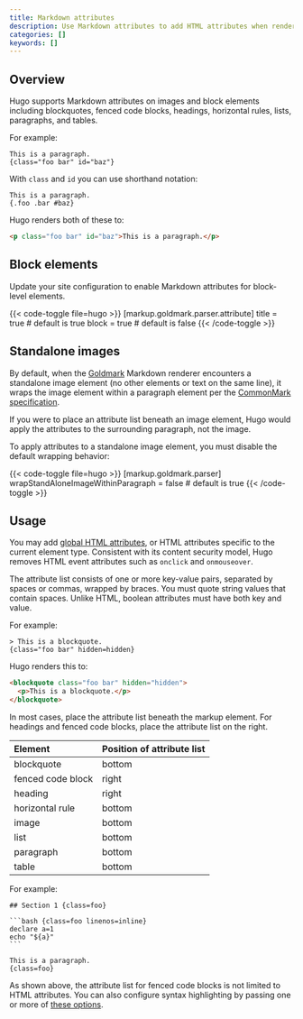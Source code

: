 ```yaml
---
title: Markdown attributes
description: Use Markdown attributes to add HTML attributes when rendering Markdown to HTML.
categories: []
keywords: []
---
```


## Overview

Hugo supports Markdown attributes on images and block elements including blockquotes, fenced code blocks, headings, horizontal rules, lists, paragraphs, and tables.

For example:

```text
This is a paragraph.
{class="foo bar" id="baz"}
```

With `class` and `id` you can use shorthand notation:

```text
This is a paragraph.
{.foo .bar #baz}
```

Hugo renders both of these to:

```html
<p class="foo bar" id="baz">This is a paragraph.</p>
```

## Block elements

Update your site configuration to enable Markdown attributes for block-level elements.

{{< code-toggle file=hugo >}}
[markup.goldmark.parser.attribute]
title = true # default is true
block = true # default is false
{{< /code-toggle >}}

## Standalone images

By default, when the [Goldmark] Markdown renderer encounters a standalone image element (no other elements or text on the same line), it wraps the image element within a paragraph element per the [CommonMark specification].

[CommonMark specification]: https://spec.commonmark.org/current/
[Goldmark]: https://github.com/yuin/goldmark

If you were to place an attribute list beneath an image element, Hugo would apply the attributes to the surrounding paragraph, not the image.

To apply attributes to a standalone image element, you must disable the default wrapping behavior:

{{< code-toggle file=hugo >}}
[markup.goldmark.parser]
wrapStandAloneImageWithinParagraph = false # default is true
{{< /code-toggle >}}

## Usage

You may add [global HTML attributes], or HTML attributes specific to the current element type. Consistent with its content security model, Hugo removes HTML event attributes such as `onclick` and `onmouseover`.

[global HTML attributes]: https://developer.mozilla.org/en-US/docs/Web/HTML/Global_attributes

The attribute list consists of one or more key-value pairs, separated by spaces or commas, wrapped by braces. You must quote string values that contain spaces. Unlike HTML, boolean attributes must have both key and value.

For example:

```text
> This is a blockquote.
{class="foo bar" hidden=hidden}
```

Hugo renders this to:

```html
<blockquote class="foo bar" hidden="hidden">
  <p>This is a blockquote.</p>
</blockquote>
```

In most cases, place the attribute list beneath the markup element. For headings and fenced code blocks, place the attribute list on the right.

Element|Position of attribute list
:--|:--
blockquote | bottom
fenced code block | right
heading | right
horizontal rule | bottom
image | bottom
list  | bottom
paragraph | bottom
table | bottom

For example:

````text
## Section 1 {class=foo}

```bash {class=foo linenos=inline}
declare a=1
echo "${a}"
```

This is a paragraph.
{class=foo}
````

As shown above, the attribute list for fenced code blocks is not limited to HTML attributes. You can also configure syntax highlighting by passing one or more of [these options](/functions/transform/highlight/#options).
